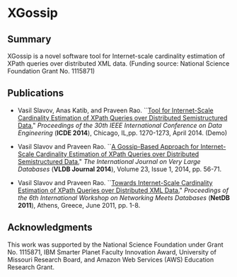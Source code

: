 # XGossip

## Summary

XGossip is a novel software tool for Internet-scale cardinality estimation of XPath queries over distributed XML data. (Funding source: National Science Foundation Grant No. 1115871)

## Publications

* Vasil Slavov, Anas Katib, and Praveen Rao. ``[Tool for Internet-Scale Cardinality Estimation of XPath Queries over Distributed Semistructured Data.](http://dx.doi.org/10.1109/ICDE.2014.6816758)" *Proceedings of the 30th IEEE International Conference on Data Engineering* (**ICDE 2014**), Chicago, IL,pp. 1270-1273, April 2014. (Demo)

* Vasil Slavov and Praveen Rao. ``[A Gossip-Based Approach for Internet-Scale Cardinality Estimation of XPath Queries over Distributed Semistructured Data.](http://dx.doi.org/10.1007/s00778-013-0314-1)" *The International Journal on Very Large Databases* (**VLDB Journal 2014**), Volume 23, Issue 1, 2014, pp. 56-71.

* Vasil Slavov and Praveen Rao. ``[Towards Internet-Scale Cardinality Estimation of XPath Queries over Distributed XML Data.](https://research.microsoft.com/en-us/um/people/srikanth/netdb11/netdb11papers/netdb11-final1.pdf)" *Proceedings of the 6th International Workshop on Networking Meets Databases* (**NetDB 2011**), Athens, Greece, June 2011, pp. 1-8.

## Acknowledgments
This work was supported by the National Science Foundation under Grant No. 1115871, IBM Smarter Planet Faculty Innovation Award, University of Missouri Research Board, and Amazon Web Services (AWS) Education Research Grant.
